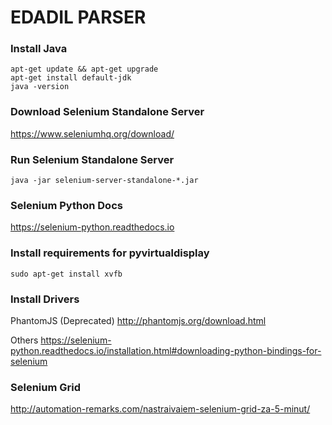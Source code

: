 # EDADIL PARSER

### Install Java
```
apt-get update && apt-get upgrade
apt-get install default-jdk
java -version
```

### Download Selenium Standalone Server
https://www.seleniumhq.org/download/

### Run Selenium Standalone Server
```
java -jar selenium-server-standalone-*.jar
```

### Selenium Python Docs
https://selenium-python.readthedocs.io


### Install requirements for pyvirtualdisplay
```
sudo apt-get install xvfb
```

### Install Drivers
PhantomJS (Deprecated)
http://phantomjs.org/download.html

Others
https://selenium-python.readthedocs.io/installation.html#downloading-python-bindings-for-selenium

### Selenium Grid
http://automation-remarks.com/nastraivaiem-selenium-grid-za-5-minut/
